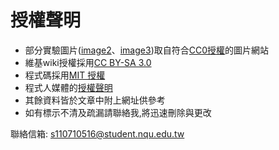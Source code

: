 # 授權聲明
* 部分實驗圖片([image2](https://unsplash.com)、[image3](https://xframe.io/photos/14841))取自符合[CC0授權](http://creativecommons.tw/cc0)的圖片網站
* 維基wiki授權採用[CC BY-SA 3.0](https://zh.wikipedia.org/wiki/Wikipedia:CC_BY-SA_3.0%E5%8D%8F%E8%AE%AE%E6%96%87%E6%9C%AC)
* 程式碼採用[MIT 授權](https://zh.wikipedia.org/wiki/MIT%E8%A8%B1%E5%8F%AF%E8%AD%89)
* 程式人媒體的[授權聲明](https://programmermedia.org/root/%E7%A8%8B%E5%BC%8F%E4%BA%BA%E5%AA%92%E9%AB%94/%E6%8E%88%E6%AC%8A.md)
* 其餘資料皆於文章中附上網址供參考
* 如有標示不清及疏漏請聯絡我,將迅速刪除與更改

聯絡信箱:
s110710516@student.nqu.edu.tw

